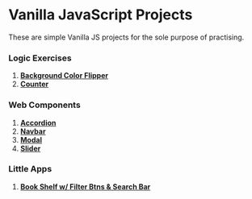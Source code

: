 # Vanilla JavaScript Projects

These are simple Vanilla JS projects for the sole purpose of practising.

### Logic Exercises

1. **[Background Color Flipper](https://chrizzlekicks.github.io/vanillajs/background-flipper/)**
2. **[Counter](https://chrizzlekicks.github.io/vanillajs/counter/)**

### Web Components

1. **[Accordion](https://chrizzlekicks.github.io/vanillajs/accordion/)**
2. **[Navbar](https://chrizzlekicks.github.io/vanillajs/navbar/)**
3. **[Modal](https://chrizzlekicks.github.io/vanillajs/modal/)**
4. **[Slider](https://chrizzlekicks.github.io/vanillajs/slider/)**

### Little Apps
1. **[Book Shelf w/ Filter Btns & Search Bar](https://chrizzlekicks.github.io/vanillajs/book-shelf/)**